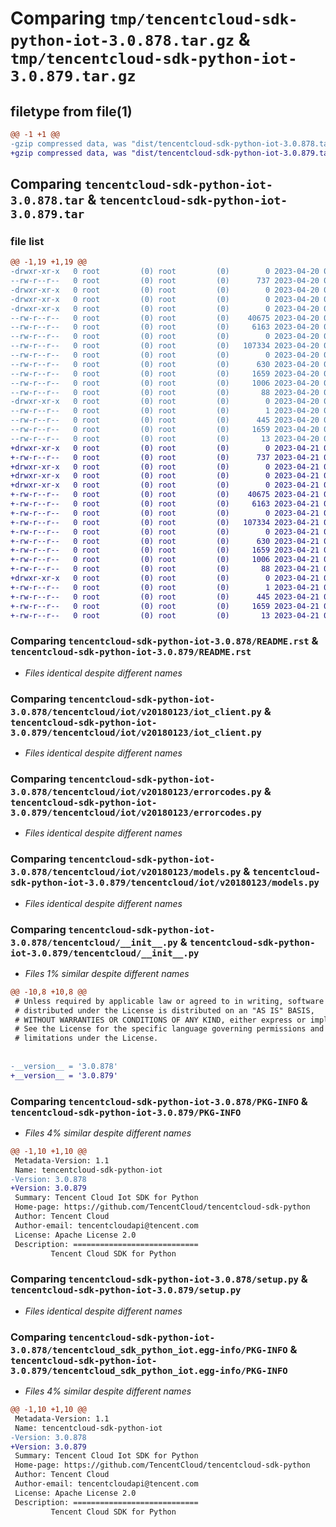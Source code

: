 # Comparing `tmp/tencentcloud-sdk-python-iot-3.0.878.tar.gz` & `tmp/tencentcloud-sdk-python-iot-3.0.879.tar.gz`

## filetype from file(1)

```diff
@@ -1 +1 @@
-gzip compressed data, was "dist/tencentcloud-sdk-python-iot-3.0.878.tar", last modified: Thu Apr 20 00:34:46 2023, max compression
+gzip compressed data, was "dist/tencentcloud-sdk-python-iot-3.0.879.tar", last modified: Fri Apr 21 00:47:24 2023, max compression
```

## Comparing `tencentcloud-sdk-python-iot-3.0.878.tar` & `tencentcloud-sdk-python-iot-3.0.879.tar`

### file list

```diff
@@ -1,19 +1,19 @@
-drwxr-xr-x   0 root         (0) root         (0)        0 2023-04-20 00:34:46.000000 tencentcloud-sdk-python-iot-3.0.878/
--rw-r--r--   0 root         (0) root         (0)      737 2023-04-20 00:34:46.000000 tencentcloud-sdk-python-iot-3.0.878/README.rst
-drwxr-xr-x   0 root         (0) root         (0)        0 2023-04-20 00:34:46.000000 tencentcloud-sdk-python-iot-3.0.878/tencentcloud/
-drwxr-xr-x   0 root         (0) root         (0)        0 2023-04-20 00:34:46.000000 tencentcloud-sdk-python-iot-3.0.878/tencentcloud/iot/
-drwxr-xr-x   0 root         (0) root         (0)        0 2023-04-20 00:34:46.000000 tencentcloud-sdk-python-iot-3.0.878/tencentcloud/iot/v20180123/
--rw-r--r--   0 root         (0) root         (0)    40675 2023-04-20 00:34:46.000000 tencentcloud-sdk-python-iot-3.0.878/tencentcloud/iot/v20180123/iot_client.py
--rw-r--r--   0 root         (0) root         (0)     6163 2023-04-20 00:34:46.000000 tencentcloud-sdk-python-iot-3.0.878/tencentcloud/iot/v20180123/errorcodes.py
--rw-r--r--   0 root         (0) root         (0)        0 2023-04-20 00:34:46.000000 tencentcloud-sdk-python-iot-3.0.878/tencentcloud/iot/v20180123/__init__.py
--rw-r--r--   0 root         (0) root         (0)   107334 2023-04-20 00:34:46.000000 tencentcloud-sdk-python-iot-3.0.878/tencentcloud/iot/v20180123/models.py
--rw-r--r--   0 root         (0) root         (0)        0 2023-04-20 00:34:46.000000 tencentcloud-sdk-python-iot-3.0.878/tencentcloud/iot/__init__.py
--rw-r--r--   0 root         (0) root         (0)      630 2023-04-20 00:34:46.000000 tencentcloud-sdk-python-iot-3.0.878/tencentcloud/__init__.py
--rw-r--r--   0 root         (0) root         (0)     1659 2023-04-20 00:34:46.000000 tencentcloud-sdk-python-iot-3.0.878/PKG-INFO
--rw-r--r--   0 root         (0) root         (0)     1006 2023-04-20 00:34:46.000000 tencentcloud-sdk-python-iot-3.0.878/setup.py
--rw-r--r--   0 root         (0) root         (0)       88 2023-04-20 00:34:46.000000 tencentcloud-sdk-python-iot-3.0.878/setup.cfg
-drwxr-xr-x   0 root         (0) root         (0)        0 2023-04-20 00:34:46.000000 tencentcloud-sdk-python-iot-3.0.878/tencentcloud_sdk_python_iot.egg-info/
--rw-r--r--   0 root         (0) root         (0)        1 2023-04-20 00:34:46.000000 tencentcloud-sdk-python-iot-3.0.878/tencentcloud_sdk_python_iot.egg-info/dependency_links.txt
--rw-r--r--   0 root         (0) root         (0)      445 2023-04-20 00:34:46.000000 tencentcloud-sdk-python-iot-3.0.878/tencentcloud_sdk_python_iot.egg-info/SOURCES.txt
--rw-r--r--   0 root         (0) root         (0)     1659 2023-04-20 00:34:46.000000 tencentcloud-sdk-python-iot-3.0.878/tencentcloud_sdk_python_iot.egg-info/PKG-INFO
--rw-r--r--   0 root         (0) root         (0)       13 2023-04-20 00:34:46.000000 tencentcloud-sdk-python-iot-3.0.878/tencentcloud_sdk_python_iot.egg-info/top_level.txt
+drwxr-xr-x   0 root         (0) root         (0)        0 2023-04-21 00:47:24.000000 tencentcloud-sdk-python-iot-3.0.879/
+-rw-r--r--   0 root         (0) root         (0)      737 2023-04-21 00:47:24.000000 tencentcloud-sdk-python-iot-3.0.879/README.rst
+drwxr-xr-x   0 root         (0) root         (0)        0 2023-04-21 00:47:24.000000 tencentcloud-sdk-python-iot-3.0.879/tencentcloud/
+drwxr-xr-x   0 root         (0) root         (0)        0 2023-04-21 00:47:24.000000 tencentcloud-sdk-python-iot-3.0.879/tencentcloud/iot/
+drwxr-xr-x   0 root         (0) root         (0)        0 2023-04-21 00:47:24.000000 tencentcloud-sdk-python-iot-3.0.879/tencentcloud/iot/v20180123/
+-rw-r--r--   0 root         (0) root         (0)    40675 2023-04-21 00:47:24.000000 tencentcloud-sdk-python-iot-3.0.879/tencentcloud/iot/v20180123/iot_client.py
+-rw-r--r--   0 root         (0) root         (0)     6163 2023-04-21 00:47:24.000000 tencentcloud-sdk-python-iot-3.0.879/tencentcloud/iot/v20180123/errorcodes.py
+-rw-r--r--   0 root         (0) root         (0)        0 2023-04-21 00:47:24.000000 tencentcloud-sdk-python-iot-3.0.879/tencentcloud/iot/v20180123/__init__.py
+-rw-r--r--   0 root         (0) root         (0)   107334 2023-04-21 00:47:24.000000 tencentcloud-sdk-python-iot-3.0.879/tencentcloud/iot/v20180123/models.py
+-rw-r--r--   0 root         (0) root         (0)        0 2023-04-21 00:47:24.000000 tencentcloud-sdk-python-iot-3.0.879/tencentcloud/iot/__init__.py
+-rw-r--r--   0 root         (0) root         (0)      630 2023-04-21 00:47:24.000000 tencentcloud-sdk-python-iot-3.0.879/tencentcloud/__init__.py
+-rw-r--r--   0 root         (0) root         (0)     1659 2023-04-21 00:47:24.000000 tencentcloud-sdk-python-iot-3.0.879/PKG-INFO
+-rw-r--r--   0 root         (0) root         (0)     1006 2023-04-21 00:47:24.000000 tencentcloud-sdk-python-iot-3.0.879/setup.py
+-rw-r--r--   0 root         (0) root         (0)       88 2023-04-21 00:47:24.000000 tencentcloud-sdk-python-iot-3.0.879/setup.cfg
+drwxr-xr-x   0 root         (0) root         (0)        0 2023-04-21 00:47:24.000000 tencentcloud-sdk-python-iot-3.0.879/tencentcloud_sdk_python_iot.egg-info/
+-rw-r--r--   0 root         (0) root         (0)        1 2023-04-21 00:47:24.000000 tencentcloud-sdk-python-iot-3.0.879/tencentcloud_sdk_python_iot.egg-info/dependency_links.txt
+-rw-r--r--   0 root         (0) root         (0)      445 2023-04-21 00:47:24.000000 tencentcloud-sdk-python-iot-3.0.879/tencentcloud_sdk_python_iot.egg-info/SOURCES.txt
+-rw-r--r--   0 root         (0) root         (0)     1659 2023-04-21 00:47:24.000000 tencentcloud-sdk-python-iot-3.0.879/tencentcloud_sdk_python_iot.egg-info/PKG-INFO
+-rw-r--r--   0 root         (0) root         (0)       13 2023-04-21 00:47:24.000000 tencentcloud-sdk-python-iot-3.0.879/tencentcloud_sdk_python_iot.egg-info/top_level.txt
```

### Comparing `tencentcloud-sdk-python-iot-3.0.878/README.rst` & `tencentcloud-sdk-python-iot-3.0.879/README.rst`

 * *Files identical despite different names*

### Comparing `tencentcloud-sdk-python-iot-3.0.878/tencentcloud/iot/v20180123/iot_client.py` & `tencentcloud-sdk-python-iot-3.0.879/tencentcloud/iot/v20180123/iot_client.py`

 * *Files identical despite different names*

### Comparing `tencentcloud-sdk-python-iot-3.0.878/tencentcloud/iot/v20180123/errorcodes.py` & `tencentcloud-sdk-python-iot-3.0.879/tencentcloud/iot/v20180123/errorcodes.py`

 * *Files identical despite different names*

### Comparing `tencentcloud-sdk-python-iot-3.0.878/tencentcloud/iot/v20180123/models.py` & `tencentcloud-sdk-python-iot-3.0.879/tencentcloud/iot/v20180123/models.py`

 * *Files identical despite different names*

### Comparing `tencentcloud-sdk-python-iot-3.0.878/tencentcloud/__init__.py` & `tencentcloud-sdk-python-iot-3.0.879/tencentcloud/__init__.py`

 * *Files 1% similar despite different names*

```diff
@@ -10,8 +10,8 @@
 # Unless required by applicable law or agreed to in writing, software
 # distributed under the License is distributed on an "AS IS" BASIS,
 # WITHOUT WARRANTIES OR CONDITIONS OF ANY KIND, either express or implied.
 # See the License for the specific language governing permissions and
 # limitations under the License.
 
 
-__version__ = '3.0.878'
+__version__ = '3.0.879'
```

### Comparing `tencentcloud-sdk-python-iot-3.0.878/PKG-INFO` & `tencentcloud-sdk-python-iot-3.0.879/PKG-INFO`

 * *Files 4% similar despite different names*

```diff
@@ -1,10 +1,10 @@
 Metadata-Version: 1.1
 Name: tencentcloud-sdk-python-iot
-Version: 3.0.878
+Version: 3.0.879
 Summary: Tencent Cloud Iot SDK for Python
 Home-page: https://github.com/TencentCloud/tencentcloud-sdk-python
 Author: Tencent Cloud
 Author-email: tencentcloudapi@tencent.com
 License: Apache License 2.0
 Description: ============================
         Tencent Cloud SDK for Python
```

### Comparing `tencentcloud-sdk-python-iot-3.0.878/setup.py` & `tencentcloud-sdk-python-iot-3.0.879/setup.py`

 * *Files identical despite different names*

### Comparing `tencentcloud-sdk-python-iot-3.0.878/tencentcloud_sdk_python_iot.egg-info/PKG-INFO` & `tencentcloud-sdk-python-iot-3.0.879/tencentcloud_sdk_python_iot.egg-info/PKG-INFO`

 * *Files 4% similar despite different names*

```diff
@@ -1,10 +1,10 @@
 Metadata-Version: 1.1
 Name: tencentcloud-sdk-python-iot
-Version: 3.0.878
+Version: 3.0.879
 Summary: Tencent Cloud Iot SDK for Python
 Home-page: https://github.com/TencentCloud/tencentcloud-sdk-python
 Author: Tencent Cloud
 Author-email: tencentcloudapi@tencent.com
 License: Apache License 2.0
 Description: ============================
         Tencent Cloud SDK for Python
```

